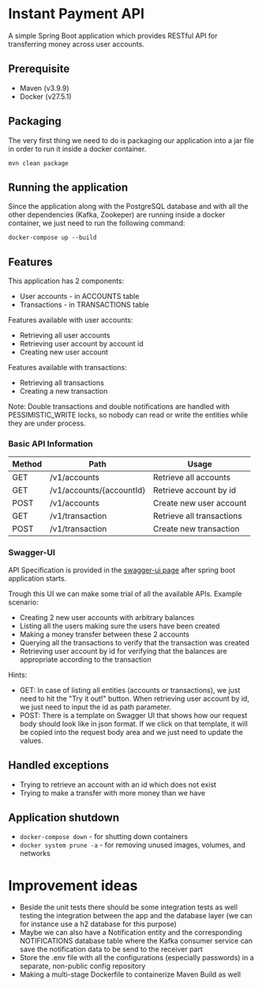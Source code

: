 # Instant Payment API

A simple Spring Boot application which provides RESTful API for transferring money across user accounts.

## Prerequisite

- Maven (v3.9.9)
- Docker (v27.5.1)

## Packaging

The very first thing we need to do is packaging our application into a jar file in order to run it inside a docker container.

`mvn clean package`

## Running the application

Since the application along with the PostgreSQL database and with all the other dependencies (Kafka, Zookeper) are running inside a docker container, we just need to run the following command:

`docker-compose up --build`

## Features

This application has 2 components:

- User accounts - in ACCOUNTS table
- Transactions -  in TRANSACTIONS table

Features available with user accounts:

- Retrieving all user accounts
- Retrieving user account by account id
- Creating new user account

Features available with transactions:

- Retrieving all transactions
- Creating a new transaction

Note: Double transactions and double notifications are handled with PESSIMISTIC_WRITE locks, so nobody can read or write the entities while they are under process.

### Basic API Information
| Method | Path                     | Usage                     |
| --- |--------------------------|---------------------------|
| GET | /v1/accounts             | Retrieve all accounts     |
| GET | /v1/accounts/{accountId} | Retrieve account by id    |
| POST | /v1/accounts             | Create new user account   |
| GET | /v1/transaction          | Retrieve all transactions |
| POST | /v1/transaction          | Create new transaction    |

### Swagger-UI
API Specification is provided in the [swagger-ui page](http://localhost:8080/swagger-ui.html) after spring boot application starts.

Trough this UI we can make some trial of all the available APIs.
Example scenario:
- Creating 2 new user accounts with arbitrary balances
- Listing all the users making sure the users have been created
- Making a money transfer between these 2 accounts
- Querying all the transactions to verify that the transaction was created
- Retrieving user account by id for verifying that the balances are appropriate according to the transaction

Hints:
- GET: In case of listing all entities (accounts or transactions), we just need to hit the "Try it out!" button. When retrieving user account by id, we just need to input the id as path parameter.
- POST: There is a template on Swagger UI that shows how our request body should look like in json format. If we click on that template, it will be copied into the request body area and we just need to update the values.

## Handled exceptions
- Trying to retrieve an account with an id which does not exist
- Trying to make a transfer with more money than we have

## Application shutdown

- `docker-compose down` - for shutting down containers
- `docker system prune -a` - for removing unused images, volumes, and networks

# Improvement ideas
- Beside the unit tests there should be some integration tests as well testing the integration between the app and the database layer (we can for instance use a h2 database for this purpose)
- Maybe we can also have a Notification entity and the corresponding NOTIFICATIONS database table where the Kafka consumer service can save the notification data to be send to the receiver part
- Store the .env file with all the configurations (especially passwords) in a separate, non-public config repository
- Making a multi-stage Dockerfile to containerize Maven Build as well




